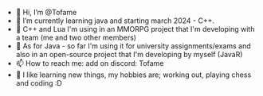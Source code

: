 - 👋 Hi, I’m @Tofame
- 🌱 I’m currently learning java and starting march 2024 - C++.
- 📝 C++ and Lua I'm using in an MMORPG project that I'm developing with a team (me and two other members)
- 📝 As for Java - so far I'm using it for university assignments/exams and also in an open-source project that I'm developing by myself (JavaR)
- 📫 How to reach me: add on discord: Tofame
- 🥐 I like learning new things, my hobbies are; working out, playing chess and coding :D

<!---
Tofame/Tofame is a ✨ special ✨ repository because its `README.md` (this file) appears on your GitHub profile.
You can click the Preview link to take a look at your changes.
--->
